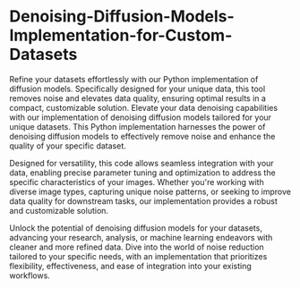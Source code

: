 # Denoising-Diffusion-Models-Implementation-for-Custom-Datasets
Refine your datasets effortlessly with our Python implementation of diffusion models. Specifically designed for your unique data, this tool removes noise and elevates data quality, ensuring optimal results in a compact, customizable solution.
Elevate your data denoising capabilities with our implementation of denoising diffusion models tailored for your unique datasets. This Python implementation harnesses the power of denoising diffusion models to effectively remove noise and enhance the quality of your specific dataset.

Designed for versatility, this code allows seamless integration with your data, enabling precise parameter tuning and optimization to address the specific characteristics of your images. Whether you're working with diverse image types, capturing unique noise patterns, or seeking to improve data quality for downstream tasks, our implementation provides a robust and customizable solution.

Unlock the potential of denoising diffusion models for your datasets, advancing your research, analysis, or machine learning endeavors with cleaner and more refined data. Dive into the world of noise reduction tailored to your specific needs, with an implementation that prioritizes flexibility, effectiveness, and ease of integration into your existing workflows.
